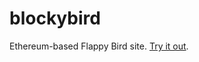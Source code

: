 # blockybird
Ethereum-based Flappy Bird site. [Try it out](https://jacobrobertsbaca.github.io/blockybird/).
